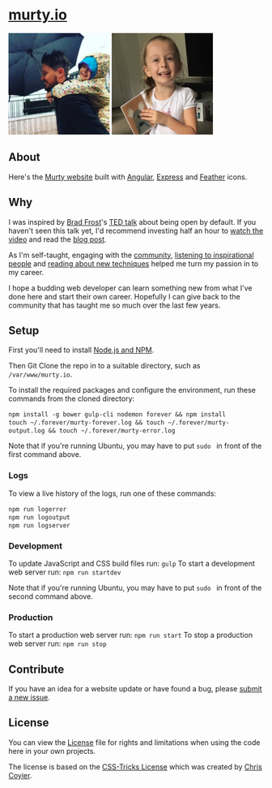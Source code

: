 [murty.io](http://murty.io)
=======

[![](/images/brendan/brendan_murty.jpg)](http://b.murty.io) [![](/images/isla/isla_murty.jpg)](http://i.murty.io)

## About

Here's the [Murty website](http://murty.io) built with [Angular](https://angularjs.org/), [Express](https://expressjs.com/) and [Feather](http://feathericons.com) icons.

## Why

I was inspired by [Brad Frost](https://github.com/bradfrost)'s [TED talk](https://twitter.com/brad_frost/status/476515058738925568) about being open by default. If you haven't seen this talk yet, I'd recommend investing half an hour to [watch the video](https://www.youtube.com/watch?v=7rW9vTrN6OU) and read the [blog post](http://bradfrostweb.com/blog/post/creative-exhaust/).

As I'm self-taught, engaging with the [community](https://twitter.com/brendanmurty/lists/web-design/members), [listening to inspirational people](http://boagworld.com/show) and [reading about new techniques](https://signalvnoise.com/programming) helped me turn my passion in to my career.

I hope a budding web developer can learn something new from what I've done here and start their own career. Hopefully I can give back to the community that has taught me so much over the last few years.

## Setup

First you'll need to install [Node.js and NPM](https://nodejs.org/en/download/).

Then Git Clone the repo in to a suitable directory, such as `/var/www/murty.io`.

To install the required packages and configure the environment, run these commands from the cloned directory:

```
npm install -g bower gulp-cli nodemon forever && npm install
touch ~/.forever/murty-forever.log && touch ~/.forever/murty-output.log && touch ~/.forever/murty-error.log
```

Note that if you're running Ubuntu, you may have to put `sudo ` in front of the first command above.

### Logs

To view a live history of the logs, run one of these commands:

```
npm run logerror
npm run logoutput
npm run logserver
```

### Development

To update JavaScript and CSS build files run: `gulp`
To start a development web server run: `npm run startdev`

Note that if you're running Ubuntu, you may have to put `sudo ` in front of the second command above.

### Production

To start a production web server run: `npm run start`
To stop a production web server run: `npm run stop`

## Contribute

If you have an idea for a website update or have found a bug, please [submit a new issue](https://github.com/brendanmurty/website/issues/new?assignee=brendanmurty).

## License

You can view the [License](https://github.com/brendanmurty/website/blob/master/license.md) file for rights and limitations when using the code here in your own projects.

The license is based on the [CSS-Tricks License](https://css-tricks.com/license/) which was created by [Chris Coyier](https://github.com/chriscoyier/).
